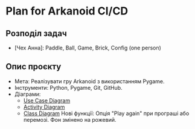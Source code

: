 # Plan for Arkanoid CI/CD

## Розподіл задач
- [Чех Анна]: Paddle, Ball, Game, Brick, Config (one person)

## Опис проєкту
- Мета: Реалізувати гру Arkanoid з використанням Pygame.
- Інструменти: Python, Pygame, Git, GitHub.
- Діаграми: 
  - [Use Case Diagram](diagrams/use_case.jpg)
  - [Activity Diagram](diagrams/activity.jpg)
  - [Class Diagram](diagrams/class_diagram.jpg)
Нові функції: Опція "Play again" при програші або перемозі. Фон змінено на рожевий.